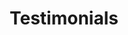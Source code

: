 ---
title: Testimonials
headless: true
reviews: 
    - name: Assenmacher Family
      id: 0
      image: "/images/reviews/review-1.png"
      stars: 5
      text: "**Dear Arbor House Family**, We cannot express enough thanks for your care and kindness of our dad at the end of his life.  Some of his last words were \"I would not have wanted to die any other way.\" Your warmth and kindness brought him peace and comfort in his final days.  May the Lord bless you all 10-fold of the compassion and mercy you showed to Bob, and all your charges.  With sincerest affection, the **Assenmacher Family**"  
      date: 2021-12-19
    - name: Louise Kelly & Family
      id: 1
      image: "/images/reviews/review-place-holder-300x300.webp"
      stars: 5
      text: "Our thanks to you all for the excellent care you gave to George. I’m sorry he had to endure Bortz, and i know they gave him as much care as they could, before Tom made the transfer to Arbor House. As I’m sure you were aware, I would have loved having him home if it were possible. The family were impressed with the loving care you gave their dad. We appreciated the card you sent and it will be kept with so many others in a special folder."  
      date: 2021-06-15
    - name: Evelyn and Richard Spencer
      id: 2
      image: "/images/reviews/review-place-holder-300x300.webp"
      stars: 5
      text: "Thank you (and your staff) for taking such good care of our dad, Clyde Spencer. We had a wonderful fishing trip knowing that dad was well cared for. Also, thank you for helping our daughter take dad to the doctor. You are very caring and professional. Thank you for the note, one of these days I will stop to see you. Grateful for your care of George."  
      date: 2021-06-15
    - name: Holly Cooper
      id: 3
      image: "/images/reviews/review-place-holder-300x300.webp"
      stars: 5
      text: "I completely and totally recommend Arbor House. They provide a high level of care, support and supervision in a home-like environment. The staff cook the meals on the premises and make special dishes to accommodate the needs and sometimes finicky appetites of the elderly residents. They are very aware of the importance of getting the residents out of their beds and rooms and bringing them to the common areas to socialize."  
      date: 2021-06-15

---